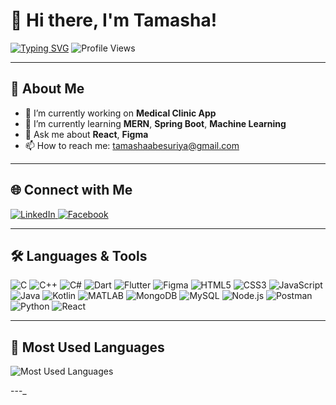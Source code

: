 # 👋 Hi there, I'm Tamasha!

[![Typing SVG](https://readme-typing-svg.herokuapp.com?font=Fira+Code&size=25&duration=3000&pause=1000&color=8A2BE2&center=true&vCenter=true&width=800&lines=Computer+Engineering+Undergraduate;AI/ML+Enthusiast;Passionate+about+Tech+%F0%9F%9A%80)](https://git.io/typing-svg)
![Profile Views](https://komarev.com/ghpvc/?username=Tamasha-Ab&color=blueviolet)

---

## 🚀 About Me

- 💊 I’m currently working on **Medical Clinic App**
- 🌱 I’m currently learning **MERN**, **Spring Boot**, **Machine Learning**
- 💬 Ask me about **React**, **Figma**
- 📫 How to reach me: [tamashaabesuriya@gmail.com](mailto:tamashaabesuriya@gmail.com)

---

## 🌐 Connect with Me

<p>
  <a href="https://www.linkedin.com/in/tamasha-abesuriya">
    <img src="https://img.shields.io/badge/-blue?logo=linkedin&logoColor=white&style=for-the-badge" alt="LinkedIn"/>
  </a>
  <a href="https://facebook.com">
    <img src="https://img.shields.io/badge/-1877F2?logo=facebook&logoColor=white&style=for-the-badge" alt="Facebook"/>
  </a>
</p>

---

## 🛠️ Languages & Tools

<p align="left">
  <img src="https://img.shields.io/badge/-00599C?style=flat&logo=c&logoColor=white" alt="C"/>
  <img src="https://img.shields.io/badge/-00599C?style=flat&logo=c%2B%2B&logoColor=white" alt="C++"/>
  <img src="https://img.shields.io/badge/-239120?style=flat&logo=c-sharp&logoColor=white" alt="C#"/>
  <img src="https://img.shields.io/badge/-0175C2?style=flat&logo=dart&logoColor=white" alt="Dart"/>
  <img src="https://img.shields.io/badge/-02569B?style=flat&logo=flutter&logoColor=white" alt="Flutter"/>
  <img src="https://img.shields.io/badge/-F24E1E?style=flat&logo=figma&logoColor=white" alt="Figma"/>
  <img src="https://img.shields.io/badge/-E34F26?style=flat&logo=html5&logoColor=white" alt="HTML5"/>
  <img src="https://img.shields.io/badge/-1572B6?style=flat&logo=css3&logoColor=white" alt="CSS3"/>
  <img src="https://img.shields.io/badge/-F7DF1E?style=flat&logo=javascript&logoColor=black" alt="JavaScript"/>
  <img src="https://img.shields.io/badge/-007396?style=flat&logo=java&logoColor=white" alt="Java"/>
  <img src="https://img.shields.io/badge/-0095D5?style=flat&logo=kotlin&logoColor=white" alt="Kotlin"/>
  <img src="https://img.shields.io/badge/-0076A8?style=flat&logo=mathworks&logoColor=white" alt="MATLAB"/>
  <img src="https://img.shields.io/badge/-47A248?style=flat&logo=mongodb&logoColor=white" alt="MongoDB"/>
  <img src="https://img.shields.io/badge/-4479A1?style=flat&logo=mysql&logoColor=white" alt="MySQL"/>
  <img src="https://img.shields.io/badge/-339933?style=flat&logo=nodedotjs&logoColor=white" alt="Node.js"/>
  <img src="https://img.shields.io/badge/-FF6C37?style=flat&logo=postman&logoColor=white" alt="Postman"/>
  <img src="https://img.shields.io/badge/-3776AB?style=flat&logo=python&logoColor=white" alt="Python"/>
  <img src="https://img.shields.io/badge/-20232A?style=flat&logo=react&logoColor=61DAFB" alt="React"/>
</p>

---

## 📌 Most Used Languages

![Most Used Languages](https://github-readme-stats.vercel.app/api/top-langs/?username=Tamasha-Ab&theme=radical&langs_count=8)

---_
